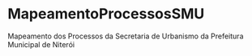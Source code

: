 # MapeamentoProcessosSMU
Mapeamento dos Processos da Secretaria de Urbanismo da Prefeitura Municipal de Niterói
